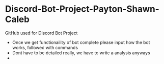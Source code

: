 # Discord-Bot-Project-Payton-Shawn-Caleb
GitHub used for Discord Bot Project

- Once we get functionaility of bot complete please input how the bot works, followed with commands
- Dont have to be detailed really, we have to write a analysis anyways
- 
